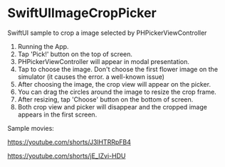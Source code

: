# SwiftUIImageCropPicker
SwiftUI sample to crop a image selected by PHPickerViewController

1. Running the App.
2. Tap 'Pick!' button on the top of screen.
3. PHPickerViewController will appear in modal presentation.
4. Tap to choose the image. Don't choose the first flower image on the simulator (it causes the error. a well-known issue)
5. After choosing the image, the crop view will appear on the picker.
6. You can drag the circles around the image to resize the crop frame.
7. After resizing, tap 'Choose' button on the bottom of screen.
8. Both crop view and picker will disappear and the cropped image appears in the first screen.

Sample movies:

https://youtube.com/shorts/J3lHTRRpFB4

https://youtube.com/shorts/jE_IZvi-HDU
